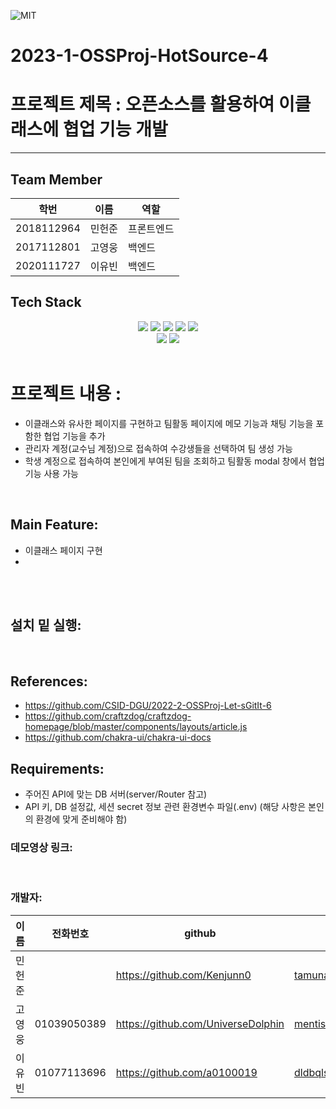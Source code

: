 <img alt="MIT" src ="https://img.shields.io/badge/license-MIT-salmon">  <img alt="" src ="https://img.shields.io/badge/IDE-VSCode-indianred"><br>


# 2023-1-OSSProj-HotSource-4

# 프로젝트 제목 : 오픈소스를 활용하여 이클래스에 협업 기능 개발
---
## Team Member

|학번|이름|역할|
|------|---|---| 
|2018112964|민헌준|프론트엔드|
|2017112801|고영웅|백엔드|
|2020111727|이유빈|백엔드|


## Tech Stack
<div align=center>
  
  <img src="https://img.shields.io/badge/javascript-F7DF1E?style=for-the-badge&logo=javascript&logoColor=black">
  <img src="https://img.shields.io/badge/Node.js-339933?style=for-the-badge&logo=Node.js&logoColor=white">
  <img src="https://img.shields.io/badge/React-61DAFB?style=for-the-badge&logo=React&logoColor=black">
  <img src="https://img.shields.io/badge/MUI-2196F3?style=for-the-badge&logo=MUI&logoColor=white">
  <img src="https://img.shields.io/badge/Express-000000?style=for-the-badge&logo=Express&logoColor=white">
  <br>
    <img src="https://img.shields.io/badge/git-F05032?style=for-the-badge&logo=git&logoColor=white">
  <img src="https://img.shields.io/badge/github-181717?style=for-the-badge&logo=github&logoColor=white">
</div>




<br>

# 프로젝트 내용 : 
- 이클래스와 유사한 페이지를 구현하고 팀활동 페이지에 메모 기능과 채팅 기능을 포함한 협업 기능을 추가 
- 관리자 계정(교수님 계정)으로 접속하여 수강생들을 선택하여 팀 생성 가능
- 학생 계정으로 접속하여 본인에게 부여된 팀을 조회하고 팀활동 modal 창에서 협업 기능 사용 가능


<br>


## Main Feature:
- 이클래스 페이지 구현
- 
<br>

<br>

 ## 설치 밑 실행:

<br>

## References:
- https://github.com/CSID-DGU/2022-2-OSSProj-Let-sGitIt-6
- https://github.com/craftzdog/craftzdog-homepage/blob/master/components/layouts/article.js
- https://github.com/chakra-ui/chakra-ui-docs


## Requirements:
- 주어진 API에 맞는 DB 서버(server/Router 참고)
- API 키, DB 설정값, 세션 secret 정보 관련 환경변수 파일(.env)
(해당 사항은 본인의 환경에 맞게 준비해야 함)

### 데모영상 링크:

<br>

### 개발자:
|이름|전화번호|github|email|
|------|---|---|---|
|민헌준||https://github.com/Kenjunn0|tamunavollt1@gmail.com|
|고영웅|01039050389|https://github.com/UniverseDolphin|mentist9803@naver.com|
|이유빈|01077113696|https://github.com/a0100019|dldbqls0019@naver.com|
